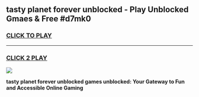 
## tasty planet forever unblocked - Play Unblocked Gmaes & Free #d7mk0
<h3>
<a href="https://news.freeplayer.one?title=tasty_planet_forever_unblocked&ref=24F">CLICK TO PLAY</a></h3>
<hr>

<h3>
<a href="https://news.freeplayer.one?title=tasty_planet_forever_unblocked&ref=24F">CLICK 2 PLAY</a>
  
</h3>

<a href="https://news.freeplayer.one?title=tasty_planet_forever_unblocked&ref=24F/"><img src="https://clearcache.store/games.png"></a>


**tasty planet forever unblocked games unblocked: Your Gateway to Fun and Accessible Online Gaming**

